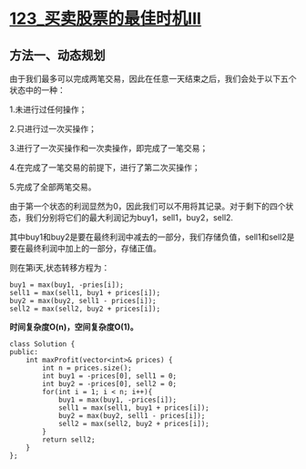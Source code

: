 # [123_买卖股票的最佳时机III](https://leetcode.cn/problems/best-time-to-buy-and-sell-stock-iii/?envType=daily-question&envId=2023-10-03)
## 方法一、动态规划
由于我们最多可以完成两笔交易，因此在任意一天结束之后，我们会处于以下五个状态中的一种：

1.未进行过任何操作；

2.只进行过一次买操作；

3.进行了一次买操作和一次卖操作，即完成了一笔交易；

4.在完成了一笔交易的前提下，进行了第二次买操作；

5.完成了全部两笔交易。

由于第一个状态的利润显然为0，因此我们可以不用将其记录。对于剩下的四个状态，我们分别将它们的最大利润记为buy1，sell1，buy2，sell2.  

其中buy1和buy2是要在最终利润中减去的一部分，我们存储负值，sell1和sell2是要在最终利润中加上的一部分，存储正值。  

则在第i天,状态转移方程为：

```
buy1 = max(buy1, -pries[i]);
sell1 = max(sell1, buy1 + prices[i]);
buy2 = max(buy2, sell1 - prices[i]);
sell2 = max(sell2, buy2 + prices[i]);
```

**时间复杂度O(n)，空间复杂度O(1)。**
```
class Solution {
public:
    int maxProfit(vector<int>& prices) {
        int n = prices.size();
        int buy1 = -prices[0], sell1 = 0;
        int buy2 = -prices[0], sell2 = 0;
        for(int i = 1; i < n; i++){
            buy1 = max(buy1, -prices[i]);
            sell1 = max(sell1, buy1 + prices[i]);
            buy2 = max(buy2, sell1 - prices[i]);
            sell2 = max(sell2, buy2 + prices[i]);
        }
        return sell2;
    }
};
```
